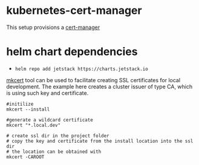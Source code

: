 # kubernetes-cert-manager

This setup provisions a [cert-manager](https://github.com/jetstack/cert-manager)

# helm chart dependencies
* ```helm repo add jetstack https://charts.jetstack.io```

[mkcert](https://github.com/FiloSottile/mkcert) tool can be used to facilitate creating SSL certificates for local development. The example here creates a cluster issuer of type CA, which is using such key and certificate.
```
#initilize
mkcert --install

#generate a wildcard certificate
mkcert "*.local.dev"

# create ssl dir in the project folder
# copy the key and certificate from the install location into the ssl dir
# the location can be obtained with
mkcert -CAROOT
```
